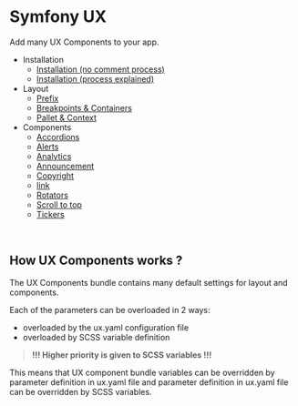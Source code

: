 # Symfony UX

Add many UX Components to your app.

- Installation
    - [Installation (no comment process)](./docs/install/no-comment.md)
    - [Installation (process explained)](./docs/install/explained.md)
- Layout
    - [Prefix](./docs/layout/prefix.md)
    - [Breakpoints & Containers](./docs/layout/breakpoints.md)
    - [Pallet & Context](./docs/layout/pallet.md)
    <!-- - [Grid](./docs/layout/grid.md) -->
    <!-- - [Themes](./docs/layout/themes.md) -->
    <!-- - [Transitions](./docs/layout/transitions.md) -->
- Components
    - [Accordions](./docs/components/accordion.md)
    - [Alerts](./docs/components/alert.md)
    - [Analytics](./docs/components/analytics.md)
    - [Announcement](./docs/components/analytics.md)
    - [Copyright](./docs/components/copyright.md)
    - [link](./docs/components/link.md)
    - [Rotators](./docs/components/rotator.md)
    - [Scroll to top](./docs/components/scroll-to-top.md)
    - [Tickers](./docs/components/ticker.md)
<br>

## How UX Components works ?

The UX Components bundle contains many default settings for layout and components.

Each of the parameters can be overloaded in 2 ways:
- overloaded by the ux.yaml configuration file
- overloaded by SCSS variable definition

> **!!! Higher priority is given to SCSS variables !!!**

This means that UX component bundle variables can be overridden by parameter definition in ux.yaml file and parameter definition in ux.yaml file can be overridden by SCSS variables.